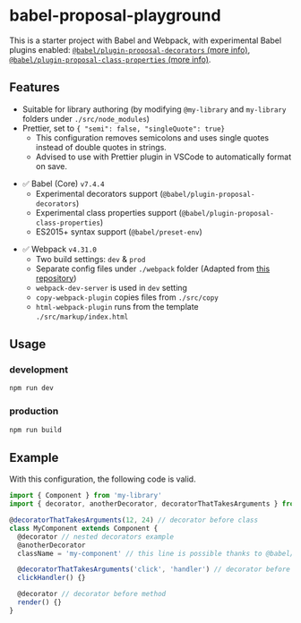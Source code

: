 # babel-proposal-playground

This is a starter project with Babel and Webpack, with experimental Babel plugins enabled: [`@babel/plugin-proposal-decorators` (more info)](https://babeljs.io/docs/en/babel-plugin-proposal-decorators), [`@babel/plugin-proposal-class-properties` (more info)](https://babeljs.io/docs/en/babel-plugin-proposal-class-properties).

## Features


- Suitable for library authoring (by modifying `@my-library` and `my-library` folders under `./src/node_modules`)
- Prettier, set to `{ "semi": false, "singleQuote": true}`
    - This configuration removes semicolons and uses single quotes instead of double quotes in strings.
    -  Advised to use with Prettier plugin in VSCode to automatically format on save.

* :white_check_mark: Babel (Core) `v7.4.4`
    - Experimental decorators support (`@babel/plugin-proposal-decorators`)
    - Experimental class properties support (`@babel/plugin-proposal-class-properties`)
    - ES2015+ syntax support (`@babel/preset-env`)


- :white_check_mark: Webpack `v4.31.0`
    - Two build settings: `dev` & `prod`
    - Separate config files under `./webpack` folder (Adapted from [this repository](https://github.com/piecioshka/boilerplate-babel-webpack))
    - `webpack-dev-server` is used in `dev` setting
    - `copy-webpack-plugin` copies files from `./src/copy` 
    - `html-webpack-plugin` runs from the template `./src/markup/index.html`


## Usage

### development

```bash
npm run dev
```

### production

```bash
npm run build
```

## Example

With this configuration, the following code is valid.

```js
import { Component } from 'my-library'
import { decorator, anotherDecorator, decoratorThatTakesArguments } from '@my-library/decorators'

@decoratorThatTakesArguments(12, 24) // decorator before class
class MyComponent extends Component {
  @decorator // nested decorators example
  @anotherDecorator
  className = 'my-component' // this line is possible thanks to @babel/plugin-proposal-class-properties

  @decoratorThatTakesArguments('click', 'handler') // decorator before method
  clickHandler() {}

  @decorator // decorator before method
  render() {}
}
```
